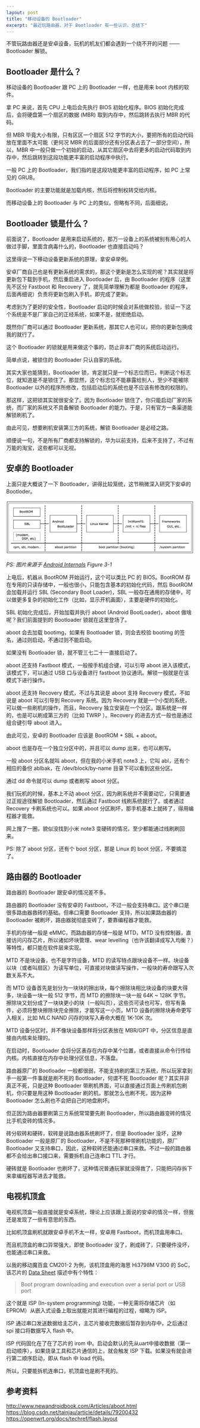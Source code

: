 ```yaml
---
layout: post
title: "移动设备的 Bootloader"
excerpt: "最近玩路由器，对于 Bootloader 有一些认识，总结下"
---
```


不管玩路由器还是安卓设备，玩机的机友们都会遇到一个绕不开的问题 —— Bootloader 解锁。

## Bootloader 是什么？
移动设备的 Bootloader 跟 PC 上的 Bootloader 一样，也是用来 boot 内核的软件。

拿 PC 来说，首先 CPU 上电后会先执行 BIOS 初始化程序。BIOS 初始化完成后，会将硬盘第一个扇区的数据 (MBR) 取到内存中，然后跳转去执行 MBR 的代码。

但 MBR 毕竟大小有限，只有区区一个扇区 512 字节的大小，要把所有的启动代码放在里面不太可能（更何况 MBR 的后面部分还有分区表占去了一部分空间），所以，MBR 中一般只做一个初始的启动，从其它扇区中去将更多的启动代码取到内存中，然后跳转到这段功能更丰富的启动程序中执行。

一般 PC 上的 Bootloader，我们指的是这段功能更丰富的启动程序，如 PC 上常见的 GRUB。

Bootloader 的主要功能就是加载内核，然后将控制权转交给内核。

而移动设备上的 Bootloader 与 PC 上的类似，但略有不同，后面细说。

## Bootloader 锁是什么？
前面说了，Bootloader 是用来启动系统的，那万一设备上的系统被别有用心的人做过手脚，里面含病毒什么的，Bootloader 也直接启动吗？

这里得说一下移动设备更新系统的原理，拿安卓举例。

安卓厂商自己也是有更新系统的需求的，那这个更新是怎么实现的呢？其实就是将更新包下载到手机，然后重启进入 Bootloader 后，由 Bootloader 的程序（这里先不区分 Fastboot 和 Recovery 了，就先简单理解为都是 Bootloader 的程序，后面再细说）负责将更新包刷入手机，即完成了更新。

考虑到为了更好的安全性，Bootloader 启动的时候会对系统做校验，验证一下这个系统是不是厂家自己的正经系统，如果不是，就拒绝启动。

既然你厂商可以通过 Bootloader 更新系统，那其它人也可以，把你的更新包换成我的就行了。

这个 Bootloader 的锁就是用来做这个事的，防止非本厂商的系统启动运行。

简单点说，被锁住的 Bootloader 只认自家的系统。

其实大家也能猜到，Bootloader 锁，肯定就只是一个标志位而已，判断这个标志位，就知道是不是锁住了。那显然，这个标志位不能暴露给别人，至少不能被除 Bootloader 以外的程序所修改，包括启动后的系统也是不应该有修改的权限的。

那这样，这把锁其实就很安全了。因为 Bootloader 锁住了，你只能启动厂家的系统，而厂家的系统又不具备解锁 Bootloader 的能力。于是，只有官方一条渠道能解锁刷机了。

由此可见，想要刷机安装第三方的系统，解锁 Bootloader 是必经之路。

顺便说一句，不是所有厂商都支持解锁的，华为以前支持，后来不支持了，不过有万能的淘宝，这些都可以无视。

## 安卓的 Bootloader
上面只是大概说了一下 Bootloader，讲得比较笼统，这节稍微深入研究下安卓的 Bootloder。

<img src="/img/posts/bootloader-r1.png" os="mac" alt="安卓的一般启动流程"/>

*PS: 图片来源于 [Android Internals](http://newandroidbook.com/AIvI-M-RL1.pdf) Figure 3-1*

上电后，机器从 BootROM 开始运行，这个可以类比 PC 的 BIOS。BootROM 存在专用的只读存储中，一般也很小，只能包含基本的初始化代码，然后 BootROM 会加载并运行 SBL (Secondary Boot Loader)，SBL 一般存在通用的存储中，可以做更多复杂的初始化工作（比如，显示开机画面），主要是硬件的初始化。

SBL 初始化完成后，开始加载并执行 aboot (Android BootLoader)，aboot 做啥呢？我们前面提到的 Bootloader 锁就在这里登场了。

aboot 会去加载 bootimg，如果有 Bootloader 锁，则会去校验 bootimg 的签名，通过则启动，不通过则不能启动。

如果没有 Bootloader 锁，就不管三七二十一直接启动了。

aboot 还支持 Fastboot 模式，一般按手机组合键，可以引导 aboot 进入该模式，该模式下，可以通过 USB 口与设备进行 fastboot 协议通讯。解锁一般就是在该模式下进行操作。

aboot 还支持 Recovery 模式，不过与其说是 aboot 支持 Recovery 模式，不如说是 aboot 可以引导到 Recovery 系统。因为 Recovery 就是一个小型的系统，可以做一些刷机的操作，而且，Recovery 独立安装在一个分区，跟系统是一样的，也是可以刷成第三方的（比如 TWRP ）。Recovery 的进去方式一般也是通过组合键引导 aboot 进入。

由此可见，安卓的 Bootloader 应该是 BootROM + SBL + aboot。

aboot 也是存在一个独立分区中的，并且可以 dump 出来，也可以刷写。

一般 aboot 分区名就叫 aboot，但在我的小米手机 note3 上，它叫 abl，还有个相应的备份 ablbak，在 /dev/block/by-name 目录下可以看到这些分区。

通过 dd 命令就可以 dump 或者刷写 aboot 分区。

我们玩机的时候，基本上不动 aboot 分区，因为刷系统并不需要动它，只需要通过正规途径解锁 Bootloader，然后通过 Fastboot 线刷系统就行了。或者通过 Recovery 卡刷系统也可以。如果 aboot 分区刷坏，那手机基本上就砖了，得用编程器才能救。

网上搜了一圈，貌似没找到小米 note3 变硬砖的情况，至少都能通过线刷刷回来。

PS: 除了 aboot 分区，还有个 boot 分区，那是 Linux 的 boot 分区，不要搞混了。

## 路由器的 Bootloader
路由器的 Bootloader 跟安卓的情况差不多。

路由器的 Bootloader 没有安卓的 Fastboot，不过一般会支持串口。这个串口是很多路由器救砖的基础。但串口需要 Bootloader 支持，所以如果路由器的 Bootloader 被刷坏，路由器就彻底变砖了，要靠编程器才能救。

手机的存储一般是 eMMC，而路由器的存储一般是 MTD，MTD 没有控制器，直接访问闪存芯片，所以诸如坏块管理、wear levelling（也许该翻译成写入均衡？）等特性，都只能在软件层来实现。

MTD 不是块设备，也不是字符设备，MTD 的读写特点跟块设备不一样。块设备以块（或者叫扇区）为读写单位，可直接对块做读写操作，一般块的寿命跟写入次数关系不大。

而 MTD 设备首先是划分为一块块的擦出块，每个擦除块相比块设备的块要大得多，块设备一块一般 512 字节，而 MTD 的擦除块一块一般 64K ~ 128K 字节。擦除块又划分成了一块块更小的块（一般叫页），这些页可读也可写，但写有条件，必须将整块擦除块完全擦除，才能写这一小页。MTD 设备的擦除块寿命更写入相关，比如 MLC NAND 闪存的块写入寿命大概在 1K-10K 次。

MTD 设备分区时，并不像块设备那样将分区表放在 MBR/GPT 中，分区信息是直接由内核来处理的。

在启动时，Bootloader 会将分区表存在内存中某个位置，或者直接从命令行传给内核。内核直接在内存中处理分区信息，不落盘。

路由器原厂的 Bootloader 一般都很弱，不能支持刷的第三方系统，所以玩家拿到手一般第一件事就是刷不死的 Bootloader，何谓不死 Bootloader 呢？其实并非真正不死，只是这种 Bootloader 带刷机界面，可以直接通过页面上传刷机包刷机，你只要是用这种 Bootloader 刷的机，那就怎么也刷不死，因为这种 Bootloader 怎么刷也不会把自己的地盘刷坏。

但正因为路由器要刷第三方系统常常要先刷 Bootloader，所以路由器变砖的情况比手机变砖的情况多。

砖分软砖和硬砖，软砖是说路由器系统刷坏了，但是 Bootloader 没坏，这种 Bootloader 一般是原厂的 Bootloader，不是不死那种带刷机功能的，原厂 Bootloader 又支持串口，因此，这种软砖还能通过串口来救。不过一般的路由器都不会给出串口接口来，需要拆机自己连串口 TTL 才行。

硬砖就是 Bootloader 也刷坏了，这种情况普通玩家就没得救了，只能把闪存拆下来拿编程器写进去才能救。

## 电视机顶盒
电视机顶盒一般直接就是安卓系统，理论上应该跟上面说的安卓的情况一样，但我还是发现了一些有意思的东西。

比如机顶盒刷机就跟安卓手机不太一样，安卓用 Fastboot，而机顶盒用串口。

而且机顶盒的串口异常强大，即使 Bootloader 没了，刷成砖了，只要硬件没坏，也能通过串口来救。

以我的移动魔百盒 CM201-2 为例，该机顶盒用的海思 Hi3798M V300 的 SoC，该芯片的 [Data Sheet](http://www.hisilicon.com/-/media/Hisilicon/pdf/STB/newproduct/Hi3798MV300.pdf) 描述中有个特性：
> Boot program downloading and execution over a serial port or USB port

这个就是 ISP (In-system programming) 功能，一种无需将存储芯片（如EPROM）从嵌入式设备上取出就能对其进行编程的过程，缩略为 ISP。

ISP 通过串口发送数据给主芯片，主芯片接收完数据后暂存到内存中，之后通过 spi 接口将数据写入 flash 中。

ISP 代码固化在了在了芯片的 irom 中。启动会默认的先从uart中接收数据（第一启动顺序），如果烧录工具和芯片通信的上，就会触发 ISP 下载。如果没有就会进行第二顺序启动，即从 flash 中 load 代码。

所以，只要能拆机连串口，机顶盒也是刷不死的。

## 参考资料
http://www.newandroidbook.com/Articles/aboot.html
https://blog.csdn.net/tainjau/article/details/79200432
https://openwrt.org/docs/techref/flash.layout